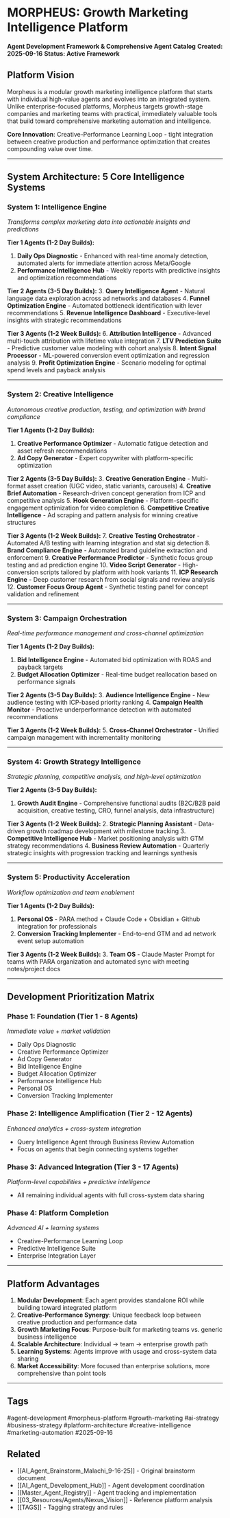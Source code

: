 # MORPHEUS: Growth Marketing Intelligence Platform
**Agent Development Framework & Comprehensive Agent Catalog**
**Created: 2025-09-16**
**Status: Active Framework**

## Platform Vision

Morpheus is a modular growth marketing intelligence platform that starts with individual high-value agents and evolves into an integrated system. Unlike enterprise-focused platforms, Morpheus targets growth-stage companies and marketing teams with practical, immediately valuable tools that build toward comprehensive marketing automation and intelligence.

**Core Innovation**: Creative-Performance Learning Loop - tight integration between creative production and performance optimization that creates compounding value over time.

---

## System Architecture: 5 Core Intelligence Systems

### **System 1: Intelligence Engine**
*Transforms complex marketing data into actionable insights and predictions*

**Tier 1 Agents (1-2 Day Builds):**
1. **Daily Ops Diagnostic** - Enhanced with real-time anomaly detection, automated alerts for immediate attention across Meta/Google
2. **Performance Intelligence Hub** - Weekly reports with predictive insights and optimization recommendations

**Tier 2 Agents (3-5 Day Builds):**
3. **Query Intelligence Agent** - Natural language data exploration across ad networks and databases
4. **Funnel Optimization Engine** - Automated bottleneck identification with lever recommendations
5. **Revenue Intelligence Dashboard** - Executive-level insights with strategic recommendations

**Tier 3 Agents (1-2 Week Builds):**
6. **Attribution Intelligence** - Advanced multi-touch attribution with lifetime value integration
7. **LTV Prediction Suite** - Predictive customer value modeling with cohort analysis
8. **Intent Signal Processor** - ML-powered conversion event optimization and regression analysis
9. **Profit Optimization Engine** - Scenario modeling for optimal spend levels and payback analysis

---

### **System 2: Creative Intelligence**
*Autonomous creative production, testing, and optimization with brand compliance*

**Tier 1 Agents (1-2 Day Builds):**
1. **Creative Performance Optimizer** - Automatic fatigue detection and asset refresh recommendations
2. **Ad Copy Generator** - Expert copywriter with platform-specific optimization

**Tier 2 Agents (3-5 Day Builds):**
3. **Creative Generation Engine** - Multi-format asset creation (UGC video, static variants, carousels)
4. **Creative Brief Automation** - Research-driven concept generation from ICP and competitive analysis
5. **Hook Generation Engine** - Platform-specific engagement optimization for video completion
6. **Competitive Creative Intelligence** - Ad scraping and pattern analysis for winning creative structures

**Tier 3 Agents (1-2 Week Builds):**
7. **Creative Testing Orchestrator** - Automated A/B testing with learning integration and stat sig detection
8. **Brand Compliance Engine** - Automated brand guideline extraction and enforcement
9. **Creative Performance Predictor** - Synthetic focus group testing and ad prediction engine
10. **Video Script Generator** - High-conversion scripts tailored by platform with hook variants
11. **ICP Research Engine** - Deep customer research from social signals and review analysis
12. **Customer Focus Group Agent** - Synthetic testing panel for concept validation and refinement

---

### **System 3: Campaign Orchestration**
*Real-time performance management and cross-channel optimization*

**Tier 1 Agents (1-2 Day Builds):**
1. **Bid Intelligence Engine** - Automated bid optimization with ROAS and payback targets
2. **Budget Allocation Optimizer** - Real-time budget reallocation based on performance signals

**Tier 2 Agents (3-5 Day Builds):**
3. **Audience Intelligence Engine** - New audience testing with ICP-based priority ranking
4. **Campaign Health Monitor** - Proactive underperformance detection with automated recommendations

**Tier 3 Agents (1-2 Week Builds):**
5. **Cross-Channel Orchestrator** - Unified campaign management with incrementality monitoring

---

### **System 4: Growth Strategy Intelligence**
*Strategic planning, competitive analysis, and high-level optimization*

**Tier 2 Agents (3-5 Day Builds):**
1. **Growth Audit Engine** - Comprehensive functional audits (B2C/B2B paid acquisition, creative testing, CRO, funnel analysis, data infrastructure)

**Tier 3 Agents (1-2 Week Builds):**
2. **Strategic Planning Assistant** - Data-driven growth roadmap development with milestone tracking
3. **Competitive Intelligence Hub** - Market positioning analysis with GTM strategy recommendations
4. **Business Review Automation** - Quarterly strategic insights with progression tracking and learnings synthesis

---

### **System 5: Productivity Acceleration**
*Workflow optimization and team enablement*

**Tier 1 Agents (1-2 Day Builds):**
1. **Personal OS** - PARA method + Claude Code + Obsidian + Github integration for professionals
2. **Conversion Tracking Implementer** - End-to-end GTM and ad network event setup automation

**Tier 3 Agents (1-2 Week Builds):**
3. **Team OS** - Claude Master Prompt for teams with PARA organization and automated sync with meeting notes/project docs

---

## Development Prioritization Matrix

### **Phase 1: Foundation (Tier 1 - 8 Agents)**
*Immediate value + market validation*
- Daily Ops Diagnostic
- Creative Performance Optimizer
- Ad Copy Generator
- Bid Intelligence Engine
- Budget Allocation Optimizer
- Performance Intelligence Hub
- Personal OS
- Conversion Tracking Implementer

### **Phase 2: Intelligence Amplification (Tier 2 - 12 Agents)**
*Enhanced analytics + cross-system integration*
- Query Intelligence Agent through Business Review Automation
- Focus on agents that begin connecting systems together

### **Phase 3: Advanced Integration (Tier 3 - 17 Agents)**
*Platform-level capabilities + predictive intelligence*
- All remaining individual agents with full cross-system data sharing

### **Phase 4: Platform Completion**
*Advanced AI + learning systems*
- Creative-Performance Learning Loop
- Predictive Intelligence Suite
- Enterprise Integration Layer

---

## Platform Advantages

1. **Modular Development**: Each agent provides standalone ROI while building toward integrated platform
2. **Creative-Performance Synergy**: Unique feedback loop between creative production and performance data
3. **Growth Marketing Focus**: Purpose-built for marketing teams vs. generic business intelligence
4. **Scalable Architecture**: Individual → team → enterprise growth path
5. **Learning Systems**: Agents improve with usage and cross-system data sharing
6. **Market Accessibility**: More focused than enterprise solutions, more comprehensive than point tools

---

## Tags
#agent-development #morpheus-platform #growth-marketing #ai-strategy #business-strategy #platform-architecture #creative-intelligence #marketing-automation #2025-09-16

## Related
- [[AI_Agent_Brainstorm_Malachi_9-16-25]] - Original brainstorm document
- [[AI_Agent_Development_Hub]] - Agent development coordination
- [[Master_Agent_Registry]] - Agent tracking and implementation
- [[03_Resources/Agents/Nexus_Vision]] - Reference platform analysis
- [[TAGS]] - Tagging strategy and rules